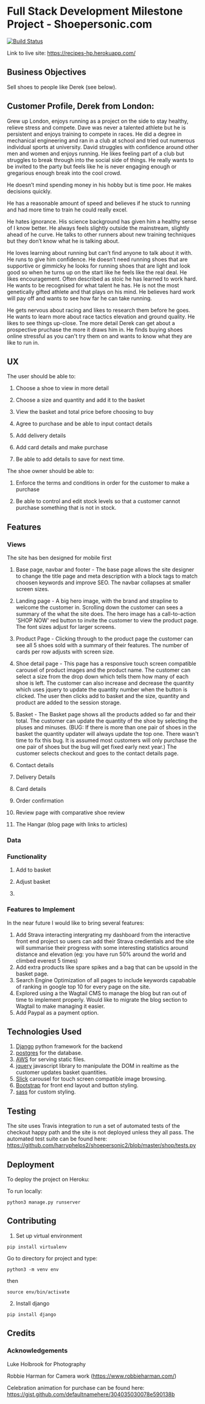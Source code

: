 # Full Stack Development Milestone Project - Shoepersonic.com

[![Build Status](https://travis-ci.org/harryphelps2/shoepersonic2.svg?branch=master)](https://travis-ci.org/harryphelps2/shoepersonic2)

Link to live site: https://recipes-hp.herokuapp.com/



## Business Objectives

Sell shoes to people like Derek (see below).

## Customer Profile, Derek from London:

Grew up London, enjoys running as a project on the side to stay healthy, relieve stress and compete. Dave was never a talented athlete but he is persistent and enjoys training to compete in races. He did a degree in mechanical engineering and ran in a club at school and tried out numerous individual sports at university. David struggles with confidence around other men and women and enjoys running. He likes feeling part of a club but struggles to break through into the social side of things. He really wants to be invited to the party but feels like he is never engaging enough or gregarious enough break into the cool crowd. 

He doesn’t mind spending money in his hobby but is time poor. He makes decisions quickly. 

He has a reasonable amount of speed and believes if he stuck to running and had more time to train he could really excel. 

He hates ignorance. His science background has given him a healthy sense of I know better. He always feels slightly outside the mainstream, slightly ahead of he curve.  He talks to other runners about new training techniques but they don’t know what he is talking about. 

He loves learning about running  but can’t find anyone to talk about it with. He runs to give him confidence. He doesn’t need running shoes that are supportive or gimmicky he looks for running shoes that are light and look good so when he turns up on the start like he feels like the real deal. He likes encouragement. Often described as stoic he has learned to work hard. He wants to be recognised for what talent he has. He is not the most genetically gifted athlete and that plays on his mind. He believes hard work will pay off and wants to see how far he can take running. 

He gets nervous about racing and likes to research them before he goes. He wants to learn more about race tactics elevation and ground quality. He likes to see things up-close. Tne more detail Derek can get about a prospective pruchase the more it draws him in. He finds buying shoes online stressful as you can't try them on and wants to know what they are like to run in. 

## UX

The user should be able to:

1. Choose a shoe to view in more detail

2. Choose a size and quantity and add it to the basket

3. View the basket and total price before choosing to buy

4. Agree to purchase and be able to input contact details

5. Add delivery details

6. Add card details and make purchase

7. Be able to add details to save for next time.

The shoe owner should be able to:

1. Enforce the terms and conditions in order for the customer to make a purchase

2. Be able to control and edit stock levels so that a customer cannot purchase something that is not in stock.


## Features

### Views

The site has ben designed for mobile first

1. Base page, navbar and footer - The base page allows the site designer to change the title page and meta description with a block tags to match choosen keywords and improve SEO. The navbar collapses at smaller screen sizes.

2. Landing page - A big hero image, with the brand and strapline to welcome the customer in. Scrolling down the customer can sees a summary of the what the site does. The hero image has a call-to-action 'SHOP NOW' red button to invite the customer to view the product page. The font sizes adjust for larger screens.

3. Product Page - Clicking through to the product page the customer can see all 5 shoes sold with a summary of their features. The number of cards per row adjusts with screen size. 

4. Shoe detail page - This page has a responsive touch screen compatible carousel of product images and the product name. The customer can select a size from the drop down which tells them how many of each shoe is left. The customer can also increase and decrease the quantity which uses jquery to update the quantity number when the button is clicked. The user then clicks add to basket and the size, quantity and product are added to the session storage.

5. Basket - The Basket page shows all the products added so far and their total. The customer can update the quantity of the shoe by selecting the pluses and minuses. (BUG: If there is more than one pair of shoes in the basket the quantity updater will always update the top one. There wasn't time to fix this bug. It is assumed most customers will only purchase the one pair of shoes but the bug will get fixed early next year.) The customer selects checkout and goes to the contact details page.

4. Contact details

5. Delivery Details

6. Card details

7. Order confirmation

8. Review page with comparative shoe review

9. The Hangar (blog page with links to articles)


### Data



### Functionality

1. Add to basket

2. Adjust basket

3. 


### Features to Implement

In the near future I would like to bring several features:

1. Add Strava interacting intergrating my dashboard from the interactive front end project so users can add their Strava credientials and the site will summarise their progress with some interesting statistics around distance and elevation (eg: you have run 50% around the world and climbed everest 5 times)
2. Add extra products like spare spikes and a bag that can be upsold in the basket page.
3. Search Engine Optimization of all pages to include keywords capabable of ranking in google top 10 for every page on the site.
4. Explored using a the Wagtail CMS to manage the blog but ran out of time to implement properly. Would like to migrate the blog section to Wagtail to make managing it easier.
5. Add Paypal as a payment option.

## Technologies Used

1. [Django](https://www.djangoproject.com/) python framework for the backend
2. [postgres](https://www.postgresql.org/) for the database.
3. [AWS](https://aws.amazon.com/) for serving static files.
4. [jquery](https://jquery.com/) javascript library to manipulate the DOM in realtime as the customer updates basket quantities.
5. [Slick](http://kenwheeler.github.io/slick/) carousel for touch screen compatible image browsing.
6. [Bootstrap](https://getbootstrap.com/) for front end layout and button styling.
7. [sass](https://sass-lang.com/) for custom styling.


## Testing

The site uses Travis integration to run a set of automated tests of the checkout happy path and the site is not deployed unless they all pass. The automated test suite can be found here: https://github.com/harryphelps2/shoepersonic2/blob/master/shop/tests.py




## Deployment

To deploy the project on Heroku:



To run locally:

```python3 manage.py runserver```


## Contributing

1. Set up virtual environment

```pip install virtualenv```

Go to directory for project and type:

```python3 -m venv env```

then

```source env/bin/activate```

2. Install django

```pip install django```

## Credits

### Acknowledgements

Luke Holbrook for Photography

Robbie Harman for Camera work (https://www.robbieharman.com/)

Celebration animation for purchase can be found here: https://gist.github.com/defaultnamehere/304035030078e590138b
